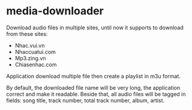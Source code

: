 # media-downloader

Download audio files in multiple sites, until now it supports to download from these sites:
- Nhac.vui.vn
- Nhaccuatui.com
- Mp3.zing.vn
- Chiasenhac.com

Application download multiple file then create a playlist in m3u format.

By default, the downloaded file name will be very long, the application correct and make it readable.
Beside that, all audio files will be tagged in fields: song title, track number, total track number, album, artist.

